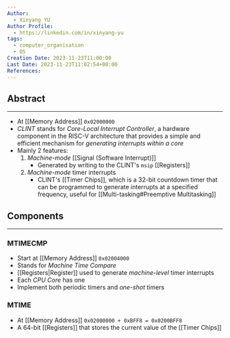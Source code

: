 ```yaml
---
Author:
  - Xinyang YU
Author Profile:
  - https://linkedin.com/in/xinyang-yu
tags:
  - computer_organisation
  - OS
Creation Date: 2023-11-23T11:00:00
Last Date: 2023-11-23T11:02:54+08:00
References:
---
```

## Abstract
---
-  At [[Memory Address]] `0x02000000`
- *CLINT* stands for *Core-Local Interrupt Controller*,  a hardware component in the RISC-V architecture that provides a simple and efficient mechanism for *generating interrupts within a core*
- Mainly 2 features:
	1) *Machine-mode* [[Signal (Software Interrupt)]]
		- Generated by writing to the CLINT's `msip` [[Registers]]
	2) *Machine-mode* timer interrupts
		- CLINT's [[Timer Chips]], which is a 32-bit countdown timer that can be programmed to generate interrupts at a specified frequency, useful for [[Multi-tasking#Preemptive Multitasking]]

## Components
---
### MTIMECMP
- Start at [[Memory Address]] `0x02004000`
- Stands for *Machine Time Compare*
- [[Registers|Register]] used to generate *machine-level* timer interrupts
- Each *CPU Core* has one
- Implement both periodic timers and *one-shot* timers
### MTIME
- At [[Memory Address]] `0x02000000 + 0xBFF8 = 0x0200BFF8`
- A 64-bit [[Registers]] that stores the current value of the [[Timer Chips]]